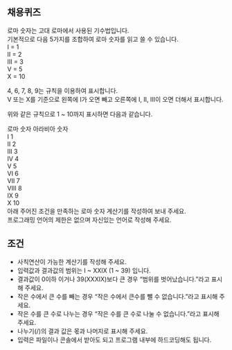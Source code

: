 ## 채용퀴즈
로마 숫자는 고대 로마에서 사용된 기수법입니다.   
기본적으로 다음 5가지를 조합하여 로마 숫자를 읽고 쓸 수 있습니다.   
I = 1   
II = 2   
III = 3   
V = 5   
X = 10   
   
4, 6, 7, 8, 9는 규칙을 이용하여 표시합니다.   
V 또는 X를 기준으로 왼쪽에 I가 오면 빼고 오른쪽에 I, II, III이 오면 더해서 표시합니다.   
   
위와 같은 규칙으로 1 ~ 10까지 표시하면 다음과 같습니다.   
   
로마 숫자 아라비아 숫자   
I 1   
II 2   
III 3   
IV 4   
V 5   
VI 6   
VII 7   
VIII 8   
IX 9   
X 10   
아래 주어진 조건을 만족하는 로마 숫자 계산기를 작성하여 보내 주세요.   
프로그래밍 언어의 제한은 없으며 자신있는 언어로 작성해 주세요.   

## 조건   
- 사칙연산이 가능한 계산기를 작성해 주세요.   
- 입력값과 결과값의 범위는 I ~ XXIX (1 ~ 39) 입니다.   
- 결과값이 0이하 이거나 39(XXXIX)보다 큰 경우 “범위를 벗어났습니다.”라고 표시해 주세요.   
- 작은 수에서 큰 수를 빼는 경우 “작은 수에서 큰수를 뺄 수 없습니다.”라고 표시해 주세요.   
- 작은 수를 큰 수로 나누는 경우 “작은 수를 큰 수로 나눌 수 없습니다.”라고 표시해 주세요.   
- 나누기(/)의 결과 값은 몫과 나머지로 표시해 주세요.   
- 입력은 파일이나 콘솔에서 받아도 되고 프로그램 내부에 하드코딩해도 됩니다.   
